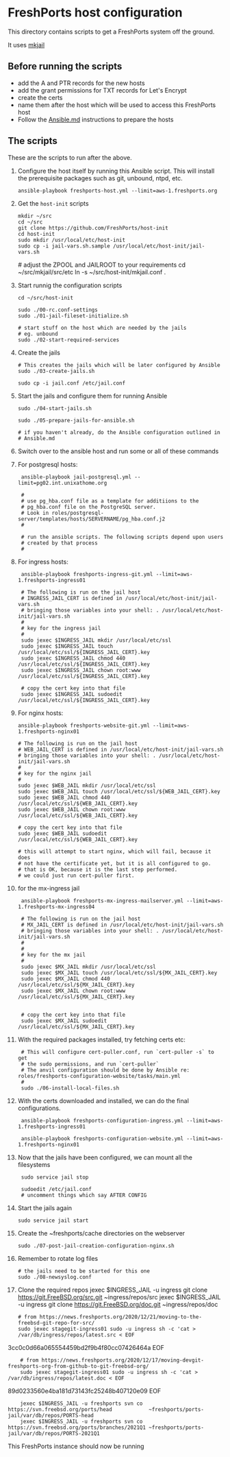 # FreshPorts host configuration

This directory contains scripts to get a FreshPorts system off the ground.

It uses [mkjail](https://github.com/mkjail/mkjail)

## Before running the scripts

* add the A and PTR records for the new hosts
* add the grant permissions for TXT records for Let's Encrypt
* create the certs
* name them after the host which will be used to access this FreshPorts host
* Follow the [Ansible.md](Ansible.md) instructions to prepare the hosts

## The scripts

These are the scripts to run after the above.

1.  Configure the host itself by running this Ansible script. This will
install the prerequisite packages such as git, unbound, ntpd, etc.

        ansible-playbook freshports-host.yml --limit=aws-1.freshports.org

1.  Get the `host-init` scripts
    
        mkdir ~/src
        cd ~/src
        git clone https://github.com/FreshPorts/host-init
        cd host-init
        sudo mkdir /usr/local/etc/host-init
        sudo cp -i jail-vars.sh.sample /usr/local/etc/host-init/jail-vars.sh

	\# adjust the ZPOOL and JAILROOT to your requirements
        cd ~/src/mkjail/src/etc
        ln -s ~/src/host-init/mkjail.conf .

1.  Start runnig the configuration scripts

        cd ~/src/host-init

        sudo ./00-rc.conf-settings
        sudo ./01-jail-fileset-initialize.sh

        # start stuff on the host which are needed by the jails
        # eg. unbound
        sudo ./02-start-required-services

1.  Create the jails

        # This creates the jails which will be later configured by Ansible
        sudo ./03-create-jails.sh

        sudo cp -i jail.conf /etc/jail.conf

1.  Start the jails and configure them for running Ansible

        sudo ./04-start-jails.sh

        sudo ./05-prepare-jails-for-ansible.sh

        # if you haven't already, do the Ansible configuration outlined in
        # Ansible.md

1.  Switch over to the ansible host and run some or all of these commands


1. For postgresql hosts:

        ansible-playbook jail-postgresql.yml --limit=pg02.int.unixathome.org

        #
        # use pg_hba.conf file as a template for additiions to the
        # pg_hba.conf file on the PostgreSQL server.
        # Look in roles/postgresql-server/templates/hosts/SERVERNAME/pg_hba.conf.j2
        #

        # run the ansible scripts. The following scripts depend upon users
        # created by that process
        #

1. For ingress hosts:

        ansible-playbook freshports-ingress-git.yml --limit=aws-1.freshports-ingress01

        # The following is run on the jail host
        # INGRESS_JAIL_CERT is defined in /usr/local/etc/host-init/jail-vars.sh
        # bringing those variables into your shell: . /usr/local/etc/host-init/jail-vars.sh
        #
        # key for the ingress jail
        #
        sudo jexec $INGRESS_JAIL mkdir /usr/local/etc/ssl
        sudo jexec $INGRESS_JAIL touch /usr/local/etc/ssl/${INGRESS_JAIL_CERT}.key
        sudo jexec $INGRESS_JAIL chmod 440 /usr/local/etc/ssl/${INGRESS_JAIL_CERT}.key
        sudo jexec $INGRESS_JAIL chown root:www /usr/local/etc/ssl/${INGRESS_JAIL_CERT}.key

        # copy the cert key into that file
        sudo jexec $INGRESS_JAIL sudoedit /usr/local/etc/ssl/${INGRESS_JAIL_CERT}.key


1.  For nginx hosts:

        ansible-playbook freshports-website-git.yml --limit=aws-1.freshports-nginx01

        # The following is run on the jail host
        # WEB_JAIL_CERT is defined in /usr/local/etc/host-init/jail-vars.sh
        # bringing those variables into your shell: . /usr/local/etc/host-init/jail-vars.sh
        #
        # key for the nginx jail
        #
        sudo jexec $WEB_JAIL mkdir /usr/local/etc/ssl
        sudo jexec $WEB_JAIL touch /usr/local/etc/ssl/${WEB_JAIL_CERT}.key
        sudo jexec $WEB_JAIL chmod 440 /usr/local/etc/ssl/${WEB_JAIL_CERT}.key
        sudo jexec $WEB_JAIL chown root:www /usr/local/etc/ssl/${WEB_JAIL_CERT}.key

        # copy the cert key into that file
        sudo jexec $WEB_JAIL sudoedit /usr/local/etc/ssl/${WEB_JAIL_CERT}.key

        # this will attempt to start nginx, which will fail, because it does
        # not have the certificate yet, but it is all configured to go.
        # that is OK, because it is the last step performed.
        # we could just run cert-puller first.

1. for the mx-ingress jail

        ansible-playbook freshports-mx-ingress-mailserver.yml --limit=aws-1.freshports-mx-ingress04

        # The following is run on the jail host
        # MX_JAIL_CERT is defined in /usr/local/etc/host-init/jail-vars.sh
        # bringing those variables into your shell: . /usr/local/etc/host-init/jail-vars.sh
        #
        #
        # key for the mx jail
        #
        sudo jexec $MX_JAIL mkdir /usr/local/etc/ssl
        sudo jexec $MX_JAIL touch /usr/local/etc/ssl/${MX_JAIL_CERT}.key
        sudo jexec $MX_JAIL chmod 440 /usr/local/etc/ssl/${MX_JAIL_CERT}.key
        sudo jexec $MX_JAIL chown root:www /usr/local/etc/ssl/${MX_JAIL_CERT}.key


        # copy the cert key into that file
        sudo jexec $MX_JAIL sudoedit /usr/local/etc/ssl/${MX_JAIL_CERT}.key


1. With the required packages installed, try fetching certs etc:

        # This will configure cert-puller.conf, run `cert-puller -s` to get
        # the sudo permissions, and run `cert-puller`
        # The anvil configuration should be done by Ansible re: roles/freshports-configuration-website/tasks/main.yml
        #
        sudo ./06-install-local-files.sh

1. With the certs downloaded and installed, we can do the final configurations.

        ansible-playbook freshports-configuration-ingress.yml --limit=aws-1.freshports-ingress01

        ansible-playbook freshports-configuration-website.yml --limit=aws-1.freshports-nginx01

1. Now that the jails have been configured, we can mount all the filesystems

        sudo service jail stop

        sudoedit /etc/jail.conf
        # uncomment things which say AFTER CONFIG

1.  Start the jails again

        sudo service jail start


1.  Create the ~freshports/cache directories on the webserver

        sudo ./07-post-jail-creation-configuration-nginx.sh


1.  Remember to rotate log files

        # the jails need to be started for this one
        sudo ./08-newsyslog.conf

1.  Clone the required repos
        jexec $INGRESS_JAIL -u ingress git clone https://git.FreeBSD.org/src.git ~ingress/repos/src
        jexec $INGRESS_JAIL -u ingress git clone https://git.FreeBSD.org/doc.git ~ingress/repos/doc

        # from https://news.freshports.org/2020/12/21/moving-to-the-freebsd-git-repo-for-src/
        sudo jexec stagegit-ingress01 sudo -u ingress sh -c 'cat > /var/db/ingress/repos/latest.src < EOF
3cc0c0d66a065554459bd2f9b4f80cc07426464a
EOF

        # from https://news.freshports.org/2020/12/17/moving-devgit-freshports-org-from-github-to-git-freebsd-org/
        sudo jexec stagegit-ingress01 sudo -u ingress sh -c 'cat > /var/db/ingress/repos/latest.doc < EOF
89d0233560e4ba181d73143fc25248b407120e09
EOF

        jexec $INGRESS_JAIL -u freshports svn co https://svn.freebsd.org/ports/head            ~freshports/ports-jail/var/db/repos/PORTS-head
        jexec $INGRESS_JAIL -u freshports svn co https://svn.freebsd.org/ports/branches/2021Q1 ~freshports/ports-jail/var/db/repos/PORTS-2021Q1


This FreshPorts instance should now be running
